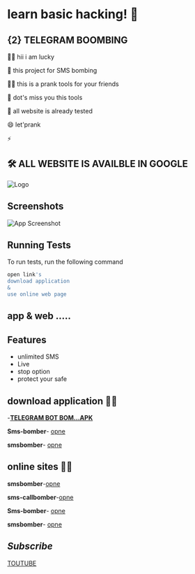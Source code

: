 
# learn basic hacking! 👋


## {2} TELEGRAM  BOOMBING 
👩‍💻 hii i am lucky  

🧠 this project for SMS bombing 

👯‍♀️  this  is a prank tools for your friends 

🤔 dot's miss you this tools 

💬 all website is already tested

😄 let'prank 

⚡️ 


## 🛠 ALL WEBSITE IS AVAILBLE IN GOOGLE 



![Logo](https://images.unsplash.com/photo-1562813733-b31f71025d54?q=80&w=1169&auto=format&fit=crop&ixlib=rb-4.0.3&ixid=M3wxMjA3fDB8MHxwaG90by1wYWdlfHx8fGVufDB8fHx8fA%3D%3D)


## Screenshots

![App Screenshot](......)


## Running Tests

To run tests, run the following command

```bash
open link's
download application
&
use online web page
```


## app & web .....

## Features

- unlimited SMS
- Live
- stop option
- protect your safe

## download application 👩‍💻
-[**TELEGRAM BOT BOM...APK**](https://github.com/cyb3r-luckysant/hacking/blob/main/besic%20hacking/learn%20bombing/apk_/RED-X%20BOT%20ATTACK_1.0.apk)

**Sms-bomber**- [opne](#)

**smsbomber**- [opne](#) 

## online sites 👩‍💻

**smsbomber**-[opne](#)

**sms-callbomber**-[opne](#)

**Sms-bomber**- [opne](#)

**smsbomber**- [opne](#) 




## *Subscribe*

[TOUTUBE](https://youtube.com/@mr_lucky_sant)
